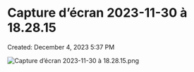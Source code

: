 # Capture d’écran 2023-11-30 à 18.28.15

Created: December 4, 2023 5:37 PM

![Capture d’écran 2023-11-30 à 18.28.15.png](Capture%20d%E2%80%99e%CC%81cran%202023-11-30%20a%CC%80%2018%2028%2015%20befc278a508241a888cc98f98c7d59a9/Capture_decran_2023-11-30_a_18.28.15.png)